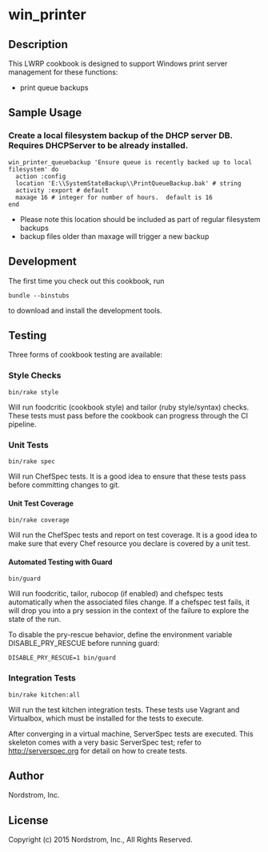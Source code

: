 # win_printer

## Description

This LWRP cookbook is designed to support Windows print server management for these functions:

* print queue backups

## Sample Usage

### Create a local filesystem backup of the DHCP server DB.  Requires DHCPServer to be already installed.

    win_printer_queuebackup 'Ensure queue is recently backed up to local filesystem' do
      action :config
      location 'E:\\SystemStateBackup\\PrintQueueBackup.bak' # string
      activity :export # default
      maxage 16 # integer for number of hours.  default is 16
    end

* Please note this location should be included as part of regular filesystem backups
* backup files older than maxage will trigger a new backup

## Development

The first time you check out this cookbook, run

    bundle --binstubs

to download and install the development tools.

## Testing

Three forms of cookbook testing are available:

### Style Checks

    bin/rake style

Will run foodcritic (cookbook style) and tailor (ruby style/syntax)
checks. These tests must pass before the cookbook can progress
through the CI pipeline.

### Unit Tests

    bin/rake spec

Will run ChefSpec tests.  It is a good idea to ensure that these
tests pass before committing changes to git.

#### Unit Test Coverage

    bin/rake coverage

Will run the ChefSpec tests and report on test coverage.  It is a
good idea to make sure that every Chef resource you declare is covered
by a unit test.

#### Automated Testing with Guard

    bin/guard

Will run foodcritic, tailor, rubocop (if enabled) and chefspec tests
automatically when the associated files change.  If a chefspec test
fails, it will drop you into a pry session in the context of the
failure to explore the state of the run.

To disable the pry-rescue behavior, define the environment variable
DISABLE_PRY_RESCUE before running guard:

    DISABLE_PRY_RESCUE=1 bin/guard

### Integration Tests

    bin/rake kitchen:all

Will run the test kitchen integration tests.  These tests use Vagrant
and Virtualbox, which must be installed for the tests to execute.

After converging in a virtual machine, ServerSpec tests are executed.
This skeleton comes with a very basic ServerSpec test; refer to
http://serverspec.org for detail on how to create tests.

## Author

Nordstrom, Inc.

## License

Copyright (c) 2015 Nordstrom, Inc., All Rights Reserved.
